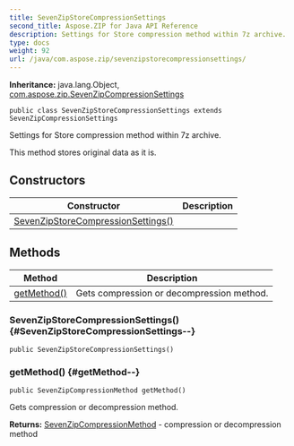 ```yaml
---
title: SevenZipStoreCompressionSettings
second_title: Aspose.ZIP for Java API Reference
description: Settings for Store compression method within 7z archive.
type: docs
weight: 92
url: /java/com.aspose.zip/sevenzipstorecompressionsettings/
---
```


**Inheritance:**
java.lang.Object, [com.aspose.zip.SevenZipCompressionSettings](../../com.aspose.zip/sevenzipcompressionsettings)
```
public class SevenZipStoreCompressionSettings extends SevenZipCompressionSettings
```

Settings for Store compression method within 7z archive.

This method stores original data as it is.
## Constructors

| Constructor | Description |
| --- | --- |
| [SevenZipStoreCompressionSettings()](#SevenZipStoreCompressionSettings--) |  |
## Methods

| Method | Description |
| --- | --- |
| [getMethod()](#getMethod--) | Gets compression or decompression method. |
### SevenZipStoreCompressionSettings() {#SevenZipStoreCompressionSettings--}
```
public SevenZipStoreCompressionSettings()
```


### getMethod() {#getMethod--}
```
public SevenZipCompressionMethod getMethod()
```


Gets compression or decompression method.

**Returns:**
[SevenZipCompressionMethod](../../com.aspose.zip/sevenzipcompressionmethod) - compression or decompression method
